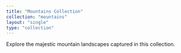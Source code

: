 ```yaml
---
title: "Mountains Collection"
collection: "mountains"
layout: "single"
type: "collection"
---
```


Explore the majestic mountain landscapes captured in this collection.
